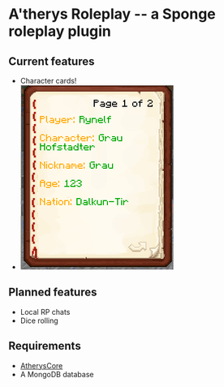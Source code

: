 # A'therys Roleplay -- a Sponge roleplay plugin

## Current features
  * Character cards! 
  *  ![pic](https://github.com/Atherys-Horizons/AtherysRoleplay/blob/master/card.png)
  
## Planned features
   * Local RP chats
   * Dice rolling
  
## Requirements
  * [AtherysCore](https://github.com/Atherys-Horizons/AtherysCore)
  * A MongoDB database
